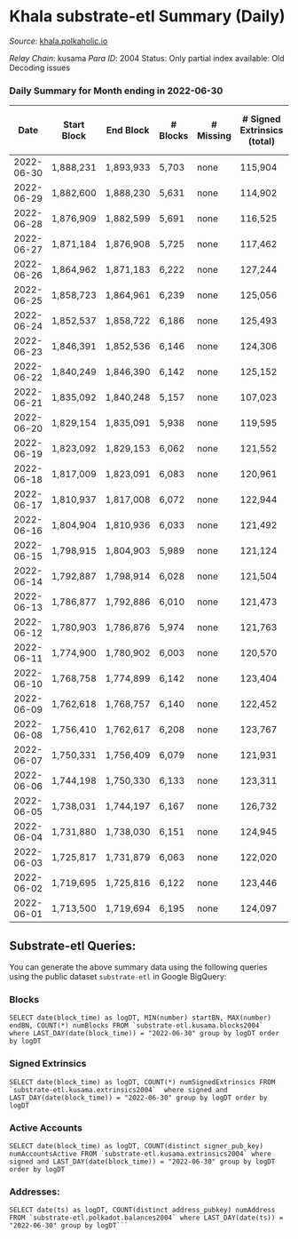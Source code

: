 # Khala substrate-etl Summary (Daily)

_Source_: [khala.polkaholic.io](https://khala.polkaholic.io)

*Relay Chain*: kusama
*Para ID*: 2004
Status: Only partial index available: Old Decoding issues


### Daily Summary for Month ending in 2022-06-30


| Date | Start Block | End Block | # Blocks | # Missing | # Signed Extrinsics (total) | # Active Accounts | # Addresses with Balances | # Events | # Transfers | # XCM Transfers In | # XCM Transfers Out |
| ---- | ----------- | --------- | -------- | --------- | --------------------------- | ----------------- | ------------------------- | -------- | ----------- | ------------------ | ------------------- |
| 2022-06-30 | 1,888,231 | 1,893,933 | 5,703 | none  | 115,904 | 2,179 | 16,813 | 1,294,754 | 2,146 ($232,229) | 4 ($189.08) | 9 ($1,663.96) |
| 2022-06-29 | 1,882,600 | 1,888,230 | 5,631 | none  | 114,902 | 2,192 | 16,801 | 1,284,019 | 2,010 ($111,400) | 8 ($415.51) | 6 ($238.11) |
| 2022-06-28 | 1,876,909 | 1,882,599 | 5,691 | none  | 116,525 | 2,167 | 16,783 | 1,301,745 | 1,983 ($121,877) | 9 ($882.21) | 6 ($1,429.44) |
| 2022-06-27 | 1,871,184 | 1,876,908 | 5,725 | none  | 117,462 | 2,191 | 16,764 | 1,313,402 | 2,139 ($160,600) | 5 ($578.76) | 6 ($1,406.77) |
| 2022-06-26 | 1,864,962 | 1,871,183 | 6,222 | none  | 127,244 | 2,183 | 16,748 | 1,423,888 | 2,341 ($139,823) | 14 ($315.93) | 5 ($252.63) |
| 2022-06-25 | 1,858,723 | 1,864,961 | 6,239 | none  | 125,056 | 2,269 | 16,709 | 1,406,506 | 1,981 ($260,531) | 16 ($3,472.30) | 13 ($586.47) |
| 2022-06-24 | 1,852,537 | 1,858,722 | 6,186 | none  | 125,493 | 2,321 | 16,678 | 1,373,173 | 1,898 ($248,902) | 22 ($459.50) | 9 ($280.41) |
| 2022-06-23 | 1,846,391 | 1,852,536 | 6,146 | none  | 124,306 | 2,314 | 16,645 | 1,278,083 | 2,208 ($160,614) | 27 ($1,297.00) | 5 ($653.30) |
| 2022-06-22 | 1,840,249 | 1,846,390 | 6,142 | none  | 125,152 | 2,534 | 16,597 | 1,275,396 | 2,268 ($186,522) | 43 ($675.05) | 8 ($1,422.15) |
| 2022-06-21 | 1,835,092 | 1,840,248 | 5,157 | none  | 107,023 | 2,568 | 16,435 | 1,090,648 | 2,349 ($239,437) | 46 ($992.57) | 5 ($206.84) |
| 2022-06-20 | 1,829,154 | 1,835,091 | 5,938 | none  | 119,595 | 2,298 | 16,281 | 1,224,645 | 2,249 ($168,785) | 4 ($83.71) | 4 ($271.52) |
| 2022-06-19 | 1,823,092 | 1,829,153 | 6,062 | none  | 121,552 | 2,214 | 16,275 | 1,248,091 | 2,288 ($167,983) | 4 ($1,728.46) | 3 ($253.82) |
| 2022-06-18 | 1,817,009 | 1,823,091 | 6,083 | none  | 120,961 | 2,152 | 16,267 | 1,244,608 | 1,855 ($79,422.71) | 1 ($5.00) | 11 ($1,189.31) |
| 2022-06-17 | 1,810,937 | 1,817,008 | 6,072 | none  | 122,944 | 2,305 | 16,263 | 1,259,076 | 2,339 ($141,962) | 9 ($1,906.27) | 4 ($234.80) |
| 2022-06-16 | 1,804,904 | 1,810,936 | 6,033 | none  | 121,492 | 2,309 | 16,221 | 1,246,481 | 2,273 ($268,675) | 3 ($256.76) | 6 ($281.84) |
| 2022-06-15 | 1,798,915 | 1,804,903 | 5,989 | none  | 121,124 | 2,285 | 16,254 | 1,244,796 | 2,526 ($184,427) | 7 ($2,456.41) | 6 ($1,755.05) |
| 2022-06-14 | 1,792,887 | 1,798,914 | 6,028 | none  | 121,504 | 2,267 | 16,229 | 1,247,928 | 2,482 ($167,058) | 9 ($230.27) | 14 ($259.38) |
| 2022-06-13 | 1,786,877 | 1,792,886 | 6,010 | none  | 121,473 | 2,315 | 16,204 | 1,246,789 | 2,809 ($274,226) | 10 ($6,141.28) | 9 ($3,770.42) |
| 2022-06-12 | 1,780,903 | 1,786,876 | 5,974 | none  | 121,763 | 2,387 | 16,146 | 1,247,768 | 2,747 ($87,916.02) | 8 ($1,664.75) | 11 ($3,647.09) |
| 2022-06-11 | 1,774,900 | 1,780,902 | 6,003 | none  | 120,570 | 2,208 | 16,133 | 1,266,480 | 2,243 ($215,208) | 6 ($2,254.90) | 9 ($1,935.87) |
| 2022-06-10 | 1,768,758 | 1,774,899 | 6,142 | none  | 123,404 | 2,278 | 16,128 | 1,295,141 | 2,356 ($285,227) | 2 ($502.36) | 10 ($1,414.66) |
| 2022-06-09 | 1,762,618 | 1,768,757 | 6,140 | none  | 122,452 | 2,216 | 16,112 | 1,283,915 | 1,860 ($159,845) | 8 ($1,293.14) | 9 ($676.37) |
| 2022-06-08 | 1,756,410 | 1,762,617 | 6,208 | none  | 123,767 | 2,304 | 16,091 | 1,297,938 | 2,174 ($241,696) | 12 ($897.40) | 11 ($797.00) |
| 2022-06-07 | 1,750,331 | 1,756,409 | 6,079 | none  | 121,931 | 2,267 | 16,063 | 1,271,813 | 2,243 ($279,452) | 20 ($1,939.83) | 11 ($329.29) |
| 2022-06-06 | 1,744,198 | 1,750,330 | 6,133 | none  | 123,311 | 2,290 | 16,031 | 1,290,715 | 2,332 ($212,392) | 8 ($207.51) | 8 ($7,573.49) |
| 2022-06-05 | 1,738,031 | 1,744,197 | 6,167 | none  | 126,732 | 2,303 | 16,013 | 1,317,900 | 2,004 ($142,417) | 5 ($232.05) | 8 ($254.51) |
| 2022-06-04 | 1,731,880 | 1,738,030 | 6,151 | none  | 124,945 | 2,228 | 16,008 | 1,301,072 | 1,659 ($124,907) | 2 ($82.61) | 9 ($349.13) |
| 2022-06-03 | 1,725,817 | 1,731,879 | 6,063 | none  | 122,020 | 2,232 | 15,997 | 1,267,160 | 1,941 ($172,686) | 6 ($2,984.20) | 16 ($3,005.22) |
| 2022-06-02 | 1,719,695 | 1,725,816 | 6,122 | none  | 123,446 | 2,311 | 15,971 | 1,284,877 | 2,120 ($305,724) | 12 ($1,644.96) | 17 ($1,691.81) |
| 2022-06-01 | 1,713,500 | 1,719,694 | 6,195 | none  | 124,097 | 2,271 | 15,938 | 1,294,337 | 2,079 ($111,775) | 7 ($67.58) | 17 ($779.93) |

## Substrate-etl Queries:
You can generate the above summary data using the following queries using the public dataset `substrate-etl` in Google BigQuery:


### Blocks
```
SELECT date(block_time) as logDT, MIN(number) startBN, MAX(number) endBN, COUNT(*) numBlocks FROM `substrate-etl.kusama.blocks2004`  where LAST_DAY(date(block_time)) = "2022-06-30" group by logDT order by logDT
```


### Signed Extrinsics
```
SELECT date(block_time) as logDT, COUNT(*) numSignedExtrinsics FROM `substrate-etl.kusama.extrinsics2004`  where signed and LAST_DAY(date(block_time)) = "2022-06-30" group by logDT order by logDT
```


### Active Accounts
```
SELECT date(block_time) as logDT, COUNT(distinct signer_pub_key) numAccountsActive FROM `substrate-etl.kusama.extrinsics2004` where signed and LAST_DAY(date(block_time)) = "2022-06-30" group by logDT order by logDT
```


### Addresses:
```
SELECT date(ts) as logDT, COUNT(distinct address_pubkey) numAddress FROM `substrate-etl.polkadot.balances2004` where LAST_DAY(date(ts)) = "2022-06-30" group by logDT```

